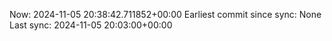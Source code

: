 Now: 2024-11-05 20:38:42.711852+00:00 Earliest commit since sync: None Last sync: 2024-11-05 20:03:00+00:00
